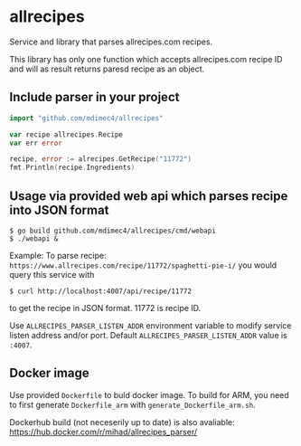 # allrecipes
Service and library that parses allrecipes.com recipes. 

This library has only one function which accepts allrecipes.com recipe ID and will as result returns paresd recipe as an object.

## Include parser in your project

```go
import "github.com/mdimec4/allrecipes"

var recipe allrecipes.Recipe
var err error

recipe, error := alrecipes.GetRecipe("11772")
fmt.Println(recipe.Ingredients)
```

## Usage via provided web api which parses recipe into JSON format
```
$ go build github.com/mdimec4/allrecipes/cmd/webapi
$ ./webapi &
```
Example:
To parse recipe: ```https://www.allrecipes.com/recipe/11772/spaghetti-pie-i/``` you would query this service with

```
$ curl http://localhost:4007/api/recipe/11772
```

to get the recipe in JSON format. 11772 is recipe ID.


Use ```ALLRECIPES_PARSER_LISTEN_ADDR``` environment variable to modify service listen address and/or port.
Default ```ALLRECIPES_PARSER_LISTEN_ADDR``` value is ```:4007```.

## Docker image

Use provided ``Dockerfile`` to buld docker image.
To build for ARM, you need to first generate ```Dockerfile_arm``` with ```generate_Dockerfile_arm.sh```.

Dockerhub build (not neceserily up to date) is also avaliable: https://hub.docker.com/r/mihad/allrecipes_parser/
